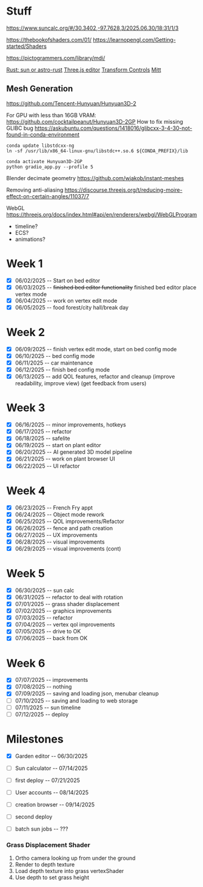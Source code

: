 # Stuff

https://www.suncalc.org/#/30.3402,-97.7628,3/2025.06.30/18:31/1/3

https://thebookofshaders.com/01/
https://learnopengl.com/Getting-started/Shaders

https://pictogrammers.com/library/mdi/

[Rust: sun or astro-rust](https://github.com/mourner/suncalc)
[Three.js editor](https://github.com/mrdoob/three.js/tree/master/editor)
[Transform Controls](https://threejs.org/docs/#examples/en/controls/TransformControls)
[Mitt](https://www.npmjs.com/package/mitt)

## Mesh Generation
https://github.com/Tencent-Hunyuan/Hunyuan3D-2

For GPU with less than 16GB VRAM:
https://github.com/cocktailpeanut/Hunyuan3D-2GP
How to fix missing GLIBC bug
https://askubuntu.com/questions/1418016/glibcxx-3-4-30-not-found-in-conda-environment
```
conda update libstdcxx-ng
ln -sf /usr/lib/x86_64-linux-gnu/libstdc++.so.6 ${CONDA_PREFIX}/lib
```

```
conda activate Hunyuan3D-2GP
python gradio_app.py --profile 5
```

Blender decimate geometry
https://github.com/wjakob/instant-meshes

Removing anti-aliasing
https://discourse.threejs.org/t/reducing-moire-effect-on-certain-angles/11037/7

WebGL
https://threejs.org/docs/index.html#api/en/renderers/webgl/WebGLProgram


- timeline?
- ECS?
- animations?

# Week 1
- [x] 06/02/2025 -- Start on bed editor
- [x] 06/03/2025 -- ~~finished bed editor functionality~~ finished bed editor place vertex mode
- [x] 06/04/2025 -- work on vertex edit mode
- [x] 06/05/2025 -- food forest/city hall/break day

# Week 2
- [x] 06/09/2025 -- finish vertex edit mode, start on bed config mode
- [x] 06/10/2025 -- bed config mode
- [x] 06/11/2025 -- car maintenance
- [x] 06/12/2025 -- finish bed config mode
- [x] 06/13/2025 -- add QOL features, refactor and cleanup (improve readability, improve view) (get feedback from users)

# Week 3
- [x] 06/16/2025 -- minor improvements, hotkeys
- [x] 06/17/2025 -- refactor
- [x] 06/18/2025 -- safelite
- [x] 06/19/2025 -- start on plant editor
- [x] 06/20/2025 -- AI generated 3D model pipeline
- [x] 06/21/2025 -- work on plant browser UI
- [x] 06/22/2025 -- UI refactor

# Week 4
- [x] 06/23/2025 -- French Fry appt
- [x] 06/24/2025 -- Object mode rework
- [x] 06/25/2025 -- QOL improvements/Refactor
- [x] 06/26/2025 -- fence and path creation
- [x] 06/27/2025 -- UX improvements
- [x] 06/28/2025 -- visual improvements
- [x] 06/29/2025 -- visual improvements (cont)

# Week 5
- [x] 06/30/2025 -- sun calc
- [x] 06/31/2025 -- refactor to deal with rotation
- [x] 07/01/2025 -- grass shader displacement
- [x] 07/02/2025 -- graphics improvements
- [x] 07/03/2025 -- refactor
- [x] 07/04/2025 -- vertex qol improvements
- [x] 07/05/2025 -- drive to OK
- [x] 07/06/2025 -- back from OK

# Week 6
- [x] 07/07/2025 -- improvements
- [x] 07/08/2025 -- nothing
- [x] 07/09/2025 -- saving and loading json, menubar cleanup
- [ ] 07/10/2025 -- saving and loading to web storage
- [ ] 07/11/2025 -- sun timeline
- [ ] 07/12/2025 -- deploy

# Milestones
- [x] Garden editor -- 06/30/2025
- [ ] Sun calculator -- 07/14/2025
- [ ] first deploy -- 07/21/2025

- [ ] User accounts -- 08/14/2025
- [ ] creation browser -- 09/14/2025
- [ ] second deploy

- [ ] batch sun jobs -- ???


### Grass Displacement Shader

1. Ortho camera looking up from under the ground
2. Render to depth texture
3. Load depth texture into grass vertexShader
4. Use depth to set grass height